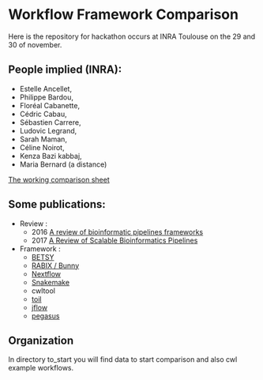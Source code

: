 # Workflow Framework Comparison
Here is the repository for hackathon occurs at INRA Toulouse on the 29 and 30 of november.


## People implied (INRA):
 * Estelle Ancellet, 
 * Philippe Bardou, 
 * Floréal Cabanette, 
 * Cédric Cabau, 
 * Sébastien Carrere, 
 * Ludovic Legrand, 
 * Sarah Maman, 
 * Céline Noirot, 
 * Kenza Bazi kabbaj, 
 * Maria Bernard (a distance)


[The working comparison sheet](https://tinyurl.com/y7mtck85)

## Some publications:
 * Review :
	* 2016 [A review of bioinformatic pipelines frameworks](bib.oxfordjournals.org/content/early/2016/03/23/bib.bbw020.full)
	* 2017 [A Review of Scalable Bioinformatics Pipelines](https://link.springer.com/content/pdf/10.1007/s41019-017-0047-z.pdf)
 * Framework :
	* [BETSY](https://academic.oup.com/bioinformatics/article-lookup/doi/10.1093/bioinformatics/btw817)
	* [RABIX / Bunny](https://www.ncbi.nlm.nih.gov/pmc/articles/PMC5166558/)
	* [Nextflow](https://www.nature.com/articles/nbt.3820.pdf)
	* [Snakemake](https://www.ncbi.nlm.nih.gov/pubmed/22908215)
	* cwltool
	* [toil](https://www.nature.com/articles/nbt.3772)
	* [jflow](https://academic.oup.com/bioinformatics/article/32/3/456/1744024)
	* [pegasus](http://pegasus.isi.edu/publications/2014/2014-fgcs-deelman.pdf)

## Organization
In directory to_start you will find data to start comparison and also
cwl example workflows.

